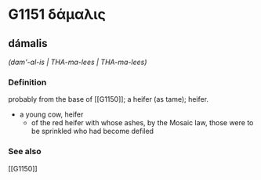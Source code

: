 # G1151 δάμαλις

## dámalis

_(dam'-al-is | THA-ma-lees | THA-ma-lees)_

### Definition

probably from the base of [[G1150]]; a heifer (as tame); heifer.

- a young cow, heifer
  - of the red heifer with whose ashes, by the Mosaic law, those were to be sprinkled who had become defiled

### See also

[[G1150]]

